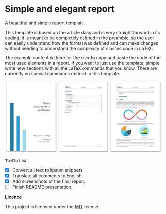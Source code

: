 # Simple and elegant report
A beautiful and simple report template.

This template is based on the article class and is very straight forward in its coding. It is meant to be completely defined in the preamble, so the user can easily understand how the format was defined and can make changes without needing to understand the complexity of classes code in LaTeX.

The example content is there for the user to copy and paste the code of the most used elements in a report. If you want to just use the template, simple write new sections with all the LaTeX commands that you know. There are currently no special commands defined in this template. 

![](../media/Simple_report_cover.jpg)

To-Do List:
- [x] Convert all text to lipsum snippets. 
- [x] Translate all comments to English.
- [x] Add screenshots of the final report.
- [ ] Finish README presentation.

**Licence**

This project is licensed under the [MIT](https://opensource.org/licenses/MIT) license.
